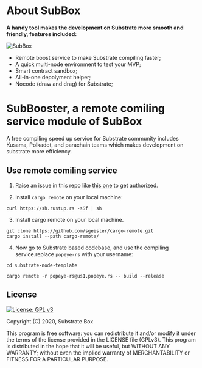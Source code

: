 # About SubBox

**A handy tool makes the development on Substrate more smooth and friendly,  features included:**

<!-- ![SubBox](images/subbox_log.png) -->
![SubBox](https://github.com/sub-box/sub-box/blob/kevin/images/subbox_logo.png)
* Remote boost service to make Substrate compiling faster;
* A quick multi-node environment to test your MVP;
* Smart contract sandbox;
* All-in-one depolyment helper;
* Nocode (draw and drag) for Substrate;


# SubBooster, a remote comiling service module of SubBox

 A free compiling speed up service for Substrate community includes Kusama, Polkadot, and parachain teams which makes development on substrate more efficiency.

## Use remote comiling service

1. Raise an issue in this repo like [this one](https://github.com/sub-box/sub-box/issues/2) to get authorized.

2. Install `cargo remote` on your local machine:
```shell
curl https://sh.rustup.rs -sSf | sh
```

3. Install cargo remote on your local machine.
```shell
git clone https://github.com/sgeisler/cargo-remote.git
cargo install --path cargo-remote/
```

4. Now go to Substrate based codebase, and use the compiling service.replace `popeye-rs` with your username:
```shell
cd substrate-node-template

cargo remote -r popeye-rs@us1.popeye.rs -- build --release
```

## License
[![License: GPL v3](https://img.shields.io/badge/License-GPL%20v3-blue.svg)](http://www.gnu.org/licenses/gpl-3.0)

Copyright (C) 2020, Substrate Box

This program is free software: you can redistribute it and/or modify it under the terms of the license provided in the LICENSE file (GPLv3).  This program is distributed in the hope that it will be useful, but WITHOUT ANY WARRANTY; without even the implied warranty of MERCHANTABILITY or FITNESS FOR A PARTICULAR PURPOSE.
